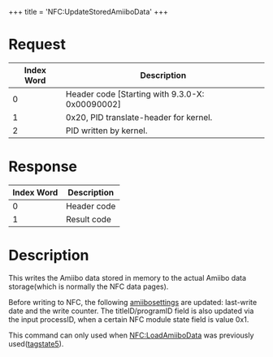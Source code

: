 +++
title = 'NFC:UpdateStoredAmiiboData'
+++

# Request

| Index Word | Description                                       |
|------------|---------------------------------------------------|
| 0          | Header code \[Starting with 9.3.0-X: 0x00090002\] |
| 1          | 0x20, PID translate-header for kernel.            |
| 2          | PID written by kernel.                            |

# Response

| Index Word | Description |
|------------|-------------|
| 0          | Header code |
| 1          | Result code |

# Description

This writes the Amiibo data stored in memory to the actual Amiibo data
storage(which is normally the NFC data pages).

Before writing to NFC, the following [amiibosettings](Amiibo "wikilink")
are updated: last-write date and the write counter. The
titleID/programID field is also updated via the input processID, when a
certain NFC module state field is value 0x1.

This command can only used when
[NFC:LoadAmiiboData](NFC:LoadAmiiboData "wikilink") was previously
used([tagstate5](NFC:GetTagState "wikilink")).